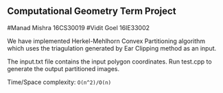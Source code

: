 ## Computational Geometry Term Project

#Manad Mishra 16CS30019
#Vidit Goel 16IE33002


We have implemented Herkel-Mehlhorn Convex Partitioning algorithm which uses
the triagulation generated by Ear Clipping method as an input. 

The input.txt file contains the input polygon coordinates. Run test.cpp to
generate the output partitioned images.

Time/Space complexity: `O(n^2)/O(n)`
